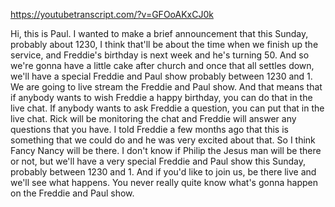 https://youtubetranscript.com/?v=GFOoAKxCJ0k

 Hi, this is Paul. I wanted to make a brief announcement that this Sunday, probably about 1230, I think that'll be about the time when we finish up the service, and Freddie's birthday is next week and he's turning 50. And so we're gonna have a little cake after church and once that all settles down, we'll have a special Freddie and Paul show probably between 1230 and 1. We are going to live stream the Freddie and Paul show. And that means that if anybody wants to wish Freddie a happy birthday, you can do that in the live chat. If anybody wants to ask Freddie a question, you can put that in the live chat. Rick will be monitoring the chat and Freddie will answer any questions that you have. I told Freddie a few months ago that this is something that we could do and he was very excited about that. So I think Fancy Nancy will be there. I don't know if Philip the Jesus man will be there or not, but we'll have a very special Freddie and Paul show this Sunday, probably between 1230 and 1. And if you'd like to join us, be there live and we'll see what happens. You never really quite know what's gonna happen on the Freddie and Paul show.